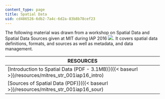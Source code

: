 ```yaml
---
content_type: page
title: Spatial Data
uid: cd486526-6db2-7a4c-6d2a-83b8b78cef23
---
```


The following material was drawn from a workshop on Spatial Data and Spatial Data Sources given at MIT during IAP 2016 ![](/images/educator/icon-question-iap.png). It covers spatial data definitions, formats, and sources as well as metadata, and data management.

| RESOURCES |
| --- |
| [Introduction to Spatial Data (PDF - 3.1MB)]({{< baseurl >}}/resources/mitres_str_001iap16_intro) |
| [Sources of Spatial Data (PDF)]({{< baseurl >}}/resources/mitres_str_001iap16_sour)